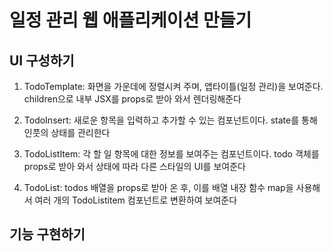 # 일정 관리 웹 애플리케이션 만들기

## UI 구성하기

1. TodoTemplate: 화면을 가운데에 정렬시켜 주며, 앱타이틀(일정 관리)을 보여준다. children으로 내부 JSX를 props로 받아 와서 렌더링해준다

2. TodoInsert: 새로운 항목을 입력하고 추가할 수 있는 컴포넌트이다. state를 통해 인풋의 상태를 관리한다

3. TodoListItem: 각 할 일 항목에 대한 정보를 보여주는 컴포넌트이다. todo 객체를 props로 받아 와서 상태에 따라 다른 스타일의 UI를 보여준다

4. TodoList: todos 배열을 props로 받아 온 후, 이를 배열 내장 함수 map을 사용해서 여러 개의 TodoListitem 컴포넌트로 변환하여 보여준다

## 기능 구현하기
